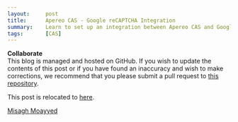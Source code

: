 ```yaml
---
layout:     post
title:      Apereo CAS - Google reCAPTCHA Integration
summary:    Learn to set up an integration between Apereo CAS and Google reCAPTCHA.
tags:       [CAS]
---
```


<div class="alert alert-success">
<strong>Collaborate</strong><br/>This blog is managed and hosted on GitHub. If you wish to update the contents of this post or if you have found an inaccuracy and wish to make corrections, we recommend that you please submit a pull request to <a href="https://github.com/apereo/apereo.github.io">this repository</a>.
</div>

This post is relocated to [here](https://fawnoos.com/2019/11/08/cas62x-google-recaptcha/).

[Misagh Moayyed](https://fawnoos.com)
